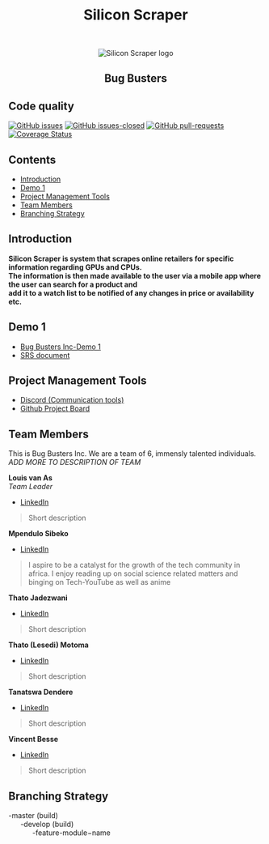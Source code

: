 <h1 align="center"> Silicon Scraper </h1> <br>
<p align="center"> 
	<img alt="Silicon Scraper logo" src="#">
</p>
<h2 align="center"> Bug Busters </h2>

## Code quality 
<!--Still need to add/edit badges-->
[![GitHub issues](https://img.shields.io/github/issues/COS301-SE-2021/Silicon-Scraper)](https://img.shields.io/github/issues/COS301-SE-2021/Silicon-Scraper?style=for-the-badge)
[![GitHub issues-closed](https://img.shields.io/github/issues-closed/COS301-SE-2021/Silicon-Scraper)](https://github.com/COS301-SE-2021/Silicon-Scraper/issues?q=is%3Aissue+is%3Aclosed)
[![GitHub pull-requests](https://img.shields.io/github/issues-pr/COS301-SE-2021/Silicon-Scraper)](https://github.com/COS301-SE-2021/Silicon-Scraper/pulls)
[![Coverage Status](https://coveralls.io/repos/github/COS301-SE-2021/Silicon-Scraper/badge.svg?branch=master&style=for-the-badge)](https://coveralls.io/github/COS301-SE-2021/Silicon-Scraper?branch=master)

## Contents 
- [Introduction](#introduction)
- [Demo 1](#demo-1)
- [Project Management Tools](#project-management-tools)
- [Team Members](#team-members)
- [Branching Strategy](#branching-strategy)

## Introduction

**Silicon Scraper is system that scrapes online retailers for specific information regarding GPUs and CPUs.
<br>The information is then made available to the user via a mobile app where the user can search for a product and <br>
add it to a watch list to be notified of any changes in price or availability etc.**


## Demo 1
- [Bug Busters Inc-Demo 1](#demo1-video)
- [SRS document](#srs-document)

## Project Management Tools
- [Discord (Communication tools)](https://discord.gg/xpsn3YRn)
- [Github Project Board](https://github.com/COS301-SE-2021/Silicon-Scraper/projects/1)

## Team Members
This is Bug Busters Inc. We are a team of 6, immensly talented individuals. _ADD MORE TO DESCRIPTION OF TEAM_

**Louis van As**\
_Team Leader_
- [LinkedIn](#link)
> Short description

**Mpendulo Sibeko**
- [LinkedIn](https://www.linkedin.com/in/mpendulo-s-aa4b53106/)
> I aspire to be a catalyst for the growth of the tech community in africa. I enjoy reading up on social science related matters and binging on Tech-YouTube as well as anime

**Thato Jadezwani**
- [LinkedIn](#link)
> Short description

**Thato (Lesedi) Motoma**
- [LinkedIn](https://www.linkedin.com/in/thato-lesedi-motoma-69311b1b1/)
> Short description

**Tanatswa Dendere**
- [LinkedIn](#link)
> Short description

**Vincent Besse**
- [LinkedIn](#link)
> Short description

## Branching Strategy
-master (build)
<br>
&nbsp;&nbsp;&nbsp;&nbsp;&nbsp;&nbsp;-develop (build)
<br>
&nbsp;&nbsp;&nbsp;&nbsp;&nbsp;&nbsp;&nbsp;&nbsp;&nbsp;&nbsp;&nbsp;&nbsp;-feature-module−name 
<br>
